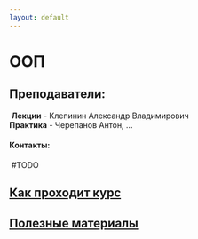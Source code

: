 ```yaml
---
layout: default
---
```


# ООП

## Преподаватели:

​	**Лекции** - Клепинин Александр Владимирович  
​	**Практика** - Черепанов Антон, ... 



#### **Контакты:**  
​	#TODO

<script type="text/javascript">
<!--
function toggleFunc(el_name) {
    var x = document.getElementById(el_name);
    if (x.style.display === "none") {
        x.style.display = "block";
    } else {
        x.style.display = "none";
    }
}
//-->
</script>

## <a href="javascript:toggleFunc('course_info')">Как проходит курс</a>
<div id="course_info" style="display:none;" markdown='1'>
**ООП** - Объектно-ориентированное программирование
  
**Цели курса**
  1. Изучить язык Java
  2. Познакомиться с базовыми понятиями и принципами ООП
  3. Познакомиться со стандартными подходами к созданию программ (шаблоны проектирования)
  4. Получить практические навыки использования приемов ООП в программах небольшого и среднего размеров
  5. Получить представления об особенностях применения приемов ООП в разных языках (на примере Java и C#)
  
**Лекции**  
  * **Сайт Курса** - [http://courses.imkn.urfu.ru/oop/](http://courses.imkn.urfu.ru/oop/ )   
  > ***!!! Преподаватель попросил за пределы универа слайды не распространять. Так что просьба не распространять пароль к слайдам.***  

  * *Стараться приходить вовремя и готовить доску к занятию

**Практики**  
  * Пишем на Java (на втором семестре можно выбрать C#)
  * Либо пишите проект либо решаете задачи из списка *(Зависит от преподавателя)*
    - [Регламент практик](https://docs.google.com/document/d/1F2KYj8d7onKfGvQtCqNRtVrjmvS6Y64KlZamJEOjvYU/edit) 
    - [Список задач](http://courses.imkn.urfu.ru/oop/java_oop_3/tasks.html) *(Задачи могут модифицироваться или быть не из списка)*



**Отчетность:**
  - **Курс** идет 2 семестра:  
  ​	<u>1 семестр</u> – основные понятия и принципы ООП, реализация ООП в языках Java и C#;  
  ​	<u>2 семестр</u> – технологии промышленного программирования.     
  - 1-й семестр - зачет, 2-й - экзамен.  
  - Зачет/экзамен
    - Допуск - 80% практических работ  
    - Анализ листинга *(зачет/экзамен)*
    - Теоретический вопрос *(экзамен)* ([Вопросы](http://courses.imkn.urfu.ru/oop/java_oop_2_java_cs/exam_quest.html)) 
  - **Поблажки, автоматы, полуавтоматы:**  
    ​	*Отсутствуют ?*		#TODO - Узнать

*Цитата из учебной программы:*

> **В результате освоения дисциплины студент должен:**
>
>   - Знать: основные понятия      объектно-ориентированной парадигмы программирования: объекта, класса,      интерфейса. 
>   - Уметь: проводить объектную      декомпозицию систем, описывать модели (результат декомпозиции) с помощью      UML диаграмм (диаграмм use-case, диаграмм классов, диаграмм      последовательности). 
>   - Владеть (демонстрировать навыки и опыт деятельности): понятийным аппаратом и терминологией ООП (описывать модели на естественном языке), навыками реализации построенной модели на языке программирования (C#).
>


### Полезная информация

***

 * Лектор имеет опыт в прикладной разработке
 * Есть группа в [ВК](https://vk.com/urfu_oop) и [Телеграмм чат](https://t.me/joinchat/EcYE60u3ecXfeYWsqrdh8Q) (Можно задавать вопросы по теме)
</div>


## <a href="javascript:toggleFunc('useful_materials')">Полезные материалы</a>
<div id="useful_materials" style="display:none;" markdown='1'>
### [Материалы на Облаке](https://drive.google.com/open?id=1cpR6Or0dfDd05xHkIftXvF3G7bRWx1BS)

#### Ссылки

* Как освоиться с гитом? От простых способов к сложным:

  1.  Пройти [краткий гайд](http://rogerdudler.github.io/git-guide/)
  2.  Пройти [интерактивные учебные курсы](https://try.github.io/) от github и schoolacademy.
  3.  Прочитать официальную книгу по git: http://git-scm.com/book/ru/v2 Первые три
        главы обязательны для уверенного использования git.
  * **Доп:**
    * [Интерактивный курс (под Git Bash)](https://githowto.com/ru )

* // TODO Ссылки на всякие полезные сайты

* [The Principles of OOD (на английском)](http://butunclebob.com/ArticleS.UncleBob.PrinciplesOfOod)

#### Литература

* Герберт Шилдт "Java. Руководство для начинающих"
* Герберт Шилдт "Java. Полное руководство"
* Брюс Эккель "Философия Java"
* Герберт Шилдт "C# 4.0 Полное руководство"
*  Эндрю Троелсен "Язык программирования C# 6.0 и платформа .Net 4.6"
* Марк Гранд "Шаблоны проектирования в Java"
* Мартин Фаулер "Рефакторинг. Улучшение существующего кода "
* Эрих Гамма, Ричард Хелм, Ральф Джонсон, Джон Влиссидес
  "Приемы объектно-ориентированного проектирования. Паттерны
  проектирования"
* Barbara Liskov, John Guttag "Program Development in Java"
</div>